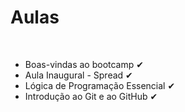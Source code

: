<h1> Aulas</h1>
</br>
<ul>
<li>Boas-vindas ao bootcamp &#x2714;</li>
<li>Aula Inaugural - Spread &#x2714;</li>
<li>Lógica de Programação Essencial &#x2714;</li>
<li>Introdução ao Git e ao GitHub &#x2714;</li>
</ul>